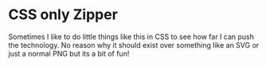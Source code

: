 # CSS only Zipper

Sometimes I like to do little things like this in CSS to see how far I can push the technology. No reason why it should exist over something like an SVG or just a normal PNG but its a bit of fun!
